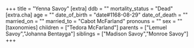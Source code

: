 +++
title = "Yenna Savoy"
[extra]
ddb = ""
mortality_status = "Dead"
[extra.cha]
age = ""
date_of_birth = "date#1168-08-29"
date_of_death = ""
married_on = ""
married_to = "Cabot McFarland"
pronouns = ""
sex = ""
[taxonomies]
children = ["Tedora McFarland"]
parents = ["Lemuel Savoy","Johanna Bentayga"]
siblings = ["Madison Savoy","Monroe Savoy"]
+++

